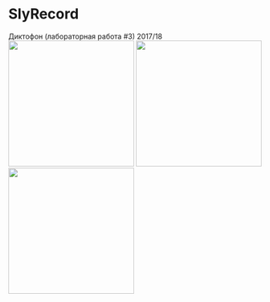 # SlyRecord
Диктофон (лабораторная работа #3) 2017/18  
<img src="https://user-images.githubusercontent.com/47539180/55076805-62de3100-50a7-11e9-93d1-8d8278cc4c7f.jpg" width="250">
<img src="https://user-images.githubusercontent.com/47539180/55076809-640f5e00-50a7-11e9-8c2d-6936eb80a149.jpg" width="250">
<img src="https://user-images.githubusercontent.com/47539180/55076811-640f5e00-50a7-11e9-997a-4dad92d9da47.jpg" width="250">
